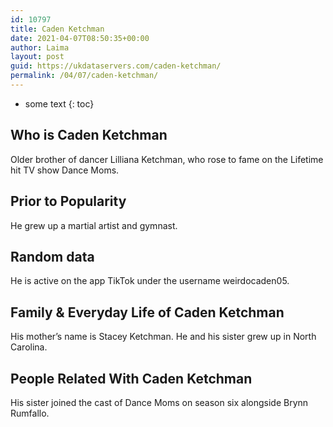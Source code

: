 ```yaml
---
id: 10797
title: Caden Ketchman
date: 2021-04-07T08:50:35+00:00
author: Laima
layout: post
guid: https://ukdataservers.com/caden-ketchman/
permalink: /04/07/caden-ketchman/
---
```


* some text
{: toc}


## Who is Caden Ketchman
                  
                  
                  
Older brother of dancer Lilliana Ketchman, who rose to fame on the Lifetime hit TV show Dance Moms. 
                  
              
            
              
            
                
                
                
## Prior to Popularity
                  
                  
                  
He grew up a martial artist and gymnast. 
                  
              
            
              
            
                
                
                
## Random data
                  
                  
                  
He is active on the app TikTok under the username weirdocaden05. 
                  
              
            
              
            
                
                
                
## Family & Everyday Life of Caden Ketchman
                  
                  
                  
His mother&#8217;s name is Stacey Ketchman. He and his sister grew up in North Carolina. 
                  
              
            
              
            
                
                
                
## People Related With Caden Ketchman
                  
                  
                  
His sister joined the cast of Dance Moms on season six alongside Brynn Rumfallo. 
                  
              
            
              
            
                
              
            
              
              
            
            
              
            
          
          
          